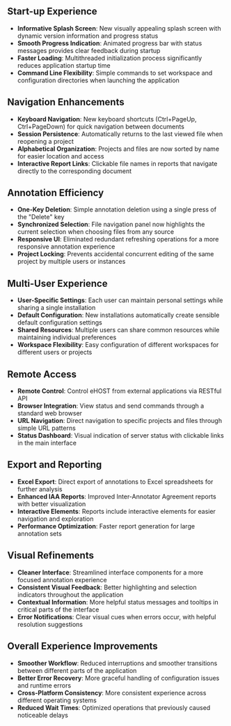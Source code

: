 ## Start-up Experience
- **Informative Splash Screen**: New visually appealing splash screen with dynamic version information and progress status
- **Smooth Progress Indication**: Animated progress bar with status messages provides clear feedback during startup
- **Faster Loading**: Multithreaded initialization process significantly reduces application startup time
- **Command Line Flexibility**: Simple commands to set workspace and configuration directories when launching the application

## Navigation Enhancements
- **Keyboard Navigation**: New keyboard shortcuts (Ctrl+PageUp, Ctrl+PageDown) for quick navigation between documents
- **Session Persistence**: Automatically returns to the last viewed file when reopening a project
- **Alphabetical Organization**: Projects and files are now sorted by name for easier location and access
- **Interactive Report Links**: Clickable file names in reports that navigate directly to the corresponding document

## Annotation Efficiency
- **One-Key Deletion**: Simple annotation deletion using a single press of the "Delete" key
- **Synchronized Selection**: File navigation panel now highlights the current selection when choosing files from any source
- **Responsive UI**: Eliminated redundant refreshing operations for a more responsive annotation experience
- **Project Locking**: Prevents accidental concurrent editing of the same project by multiple users or instances

## Multi-User Experience
- **User-Specific Settings**: Each user can maintain personal settings while sharing a single installation
- **Default Configuration**: New installations automatically create sensible default configuration settings
- **Shared Resources**: Multiple users can share common resources while maintaining individual preferences
- **Workspace Flexibility**: Easy configuration of different workspaces for different users or projects

## Remote Access
- **Remote Control**: Control eHOST from external applications via RESTful API
- **Browser Integration**: View status and send commands through a standard web browser
- **URL Navigation**: Direct navigation to specific projects and files through simple URL patterns
- **Status Dashboard**: Visual indication of server status with clickable links in the main interface

## Export and Reporting
- **Excel Export**: Direct export of annotations to Excel spreadsheets for further analysis
- **Enhanced IAA Reports**: Improved Inter-Annotator Agreement reports with better visualization
- **Interactive Elements**: Reports include interactive elements for easier navigation and exploration
- **Performance Optimization**: Faster report generation for large annotation sets

## Visual Refinements
- **Cleaner Interface**: Streamlined interface components for a more focused annotation experience
- **Consistent Visual Feedback**: Better highlighting and selection indicators throughout the application
- **Contextual Information**: More helpful status messages and tooltips in critical parts of the interface
- **Error Notifications**: Clear visual cues when errors occur, with helpful resolution suggestions

## Overall Experience Improvements
- **Smoother Workflow**: Reduced interruptions and smoother transitions between different parts of the application
- **Better Error Recovery**: More graceful handling of configuration issues and runtime errors
- **Cross-Platform Consistency**: More consistent experience across different operating systems
- **Reduced Wait Times**: Optimized operations that previously caused noticeable delays
